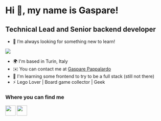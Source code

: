 Hi 👋, my name is Gaspare!
=============================================================================================================================

Technical Lead and Senior backend developer
---------------------------------------

* 🔭 I’m always looking for something new to learn!

<img src="https://media2.giphy.com/media/v1.Y2lkPTc5MGI3NjExbjhzc3lmeGE4czk4a2JpNW85Mmdia3FwaTI2cHJscDJmeGtyeTEweCZlcD12MV9pbnRlcm5hbF9naWZfYnlfaWQmY3Q9Zw/yDYAHbqe5DfyM/200.webp" />

* 🌍  I'm based in Turin, Italy
* ✉️  You can contact me at [Gaspare Pappalardo](mailto:pappalardo.gaspare@gmail.com)
* 🧠  I'm learning some frontend to try to be a full stack (still not there)
* ⚡  Lego Lover | Board game collector | Geek

### Where you can find me

<p align="left"> <a href="https://www.github.com/gaspapp" target="_blank" rel="noreferrer"><img src="https://raw.githubusercontent.com/danielcranney/readme-generator/main/public/icons/socials/github.svg" width="32" height="32" /></a> <a href="https://www.linkedin.com/in/gaspare-pappalardo/" target="_blank" rel="noreferrer"><img src="https://raw.githubusercontent.com/danielcranney/readme-generator/main/public/icons/socials/linkedin.svg" width="32" height="32" /></a></p>
